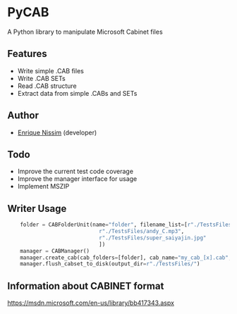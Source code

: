# PyCAB
A Python library to manipulate Microsoft Cabinet files


## Features
* Write simple .CAB files
* Write .CAB SETs
* Read .CAB structure
* Extract data from simple .CABs and SETs

## Author
* [Enrique Nissim](https://twitter.com/kiqueNissim) (developer)


## Todo
* Improve the current test code coverage
* Improve the manager interface for usage
* Implement MSZIP

## Writer Usage

```python
    folder = CABFolderUnit(name="folder", filename_list=[r"./TestsFiles/pe101.jpg",
					 		 r"./TestsFiles/andy_C.mp3",
							 r"./TestsFiles/super_saiyajin.jpg"
							 ])
    manager = CABManager()
    manager.create_cab(cab_folders=[folder], cab_name="my_cab_[x].cab", cab_size=1474*1024*16)
    manager.flush_cabset_to_disk(output_dir=r"./TestsFiles/")
```


## Information about CABINET format
https://msdn.microsoft.com/en-us/library/bb417343.aspx

